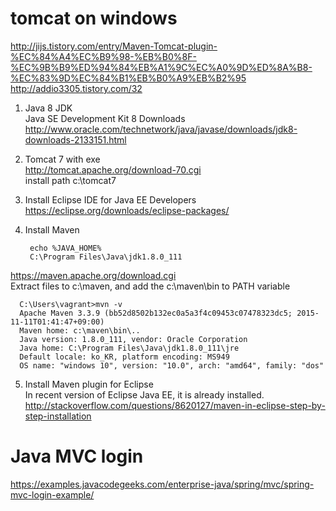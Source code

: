 # tomcat on windows
http://jijs.tistory.com/entry/Maven-Tomcat-plugin-%EC%84%A4%EC%B9%98-%EB%B0%8F-%EC%9B%B9%ED%94%84%EB%A1%9C%EC%A0%9D%ED%8A%B8-%EC%83%9D%EC%84%B1%EB%B0%A9%EB%B2%95  
http://addio3305.tistory.com/32  

1. Java 8 JDK  
  Java SE Development Kit 8 Downloads  
  http://www.oracle.com/technetwork/java/javase/downloads/jdk8-downloads-2133151.html
2. Tomcat 7 with exe  
  http://tomcat.apache.org/download-70.cgi  
  install path c:\tomcat7  
3. Install Eclipse IDE for Java EE Developers  
  https://eclipse.org/downloads/eclipse-packages/  
4. Install Maven  

        echo %JAVA_HOME%
        C:\Program Files\Java\jdk1.8.0_111

  https://maven.apache.org/download.cgi  
  Extract files to c:\maven, and add the c:\maven\bin to PATH variable  

      C:\Users\vagrant>mvn -v
      Apache Maven 3.3.9 (bb52d8502b132ec0a5a3f4c09453c07478323dc5; 2015-11-11T01:41:47+09:00)
      Maven home: c:\maven\bin\..
      Java version: 1.8.0_111, vendor: Oracle Corporation
      Java home: C:\Program Files\Java\jdk1.8.0_111\jre
      Default locale: ko_KR, platform encoding: MS949
      OS name: "windows 10", version: "10.0", arch: "amd64", family: "dos"

5. Install Maven plugin for Eclipse  
  In recent version of Eclipse Java EE, it is already installed.  
  http://stackoverflow.com/questions/8620127/maven-in-eclipse-step-by-step-installation  
  
# Java MVC login
https://examples.javacodegeeks.com/enterprise-java/spring/mvc/spring-mvc-login-example/  
